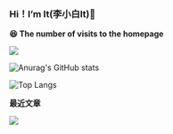 ### Hi！I’m lt(李小白lt)👋
**😆 The number of visits to the homepage**

[![](https://count.getloli.com/get/@ltttttttttttt.github.readme)](https://count.getloli.com/)

![Anurag's GitHub stats](https://github-readme-stats.vercel.app/api?username=ltttttttttttt&show_icons=true&theme=light_default&count_private=true&bg_color=30,eeeeee,cccccc&title_color=000000&text_color=000000)

![Top Langs](https://github-readme-stats.vercel.app/api/top-langs/?username=ltttttttttttt&theme=light_default&count_private=true&layout=compact&bg_color=30,eeeeee,cccccc&title_color=000000&text_color=000000)

**最近文章**

[![](https://github-readme-juejin-recent-article-flywith24.vercel.app/juejin?id=4248168660474269&limit=2)](https://juejin.cn/user/4248168660474269/posts)
